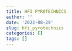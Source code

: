 ```yaml
---
title: HFI PYROTECHNICS
author: ''
date: '2022-08-29'
slug: hfi_pyrotechnics
categories: []
tags: []
---
```

